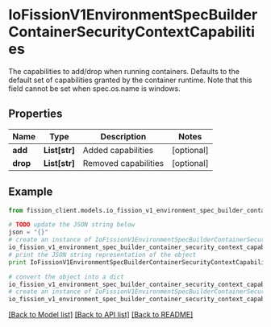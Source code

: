 # IoFissionV1EnvironmentSpecBuilderContainerSecurityContextCapabilities

The capabilities to add/drop when running containers. Defaults to the default set of capabilities granted by the container runtime. Note that this field cannot be set when spec.os.name is windows.

## Properties

Name | Type | Description | Notes
------------ | ------------- | ------------- | -------------
**add** | **List[str]** | Added capabilities | [optional] 
**drop** | **List[str]** | Removed capabilities | [optional] 

## Example

```python
from fission_client.models.io_fission_v1_environment_spec_builder_container_security_context_capabilities import IoFissionV1EnvironmentSpecBuilderContainerSecurityContextCapabilities

# TODO update the JSON string below
json = "{}"
# create an instance of IoFissionV1EnvironmentSpecBuilderContainerSecurityContextCapabilities from a JSON string
io_fission_v1_environment_spec_builder_container_security_context_capabilities_instance = IoFissionV1EnvironmentSpecBuilderContainerSecurityContextCapabilities.from_json(json)
# print the JSON string representation of the object
print IoFissionV1EnvironmentSpecBuilderContainerSecurityContextCapabilities.to_json()

# convert the object into a dict
io_fission_v1_environment_spec_builder_container_security_context_capabilities_dict = io_fission_v1_environment_spec_builder_container_security_context_capabilities_instance.to_dict()
# create an instance of IoFissionV1EnvironmentSpecBuilderContainerSecurityContextCapabilities from a dict
io_fission_v1_environment_spec_builder_container_security_context_capabilities_form_dict = io_fission_v1_environment_spec_builder_container_security_context_capabilities.from_dict(io_fission_v1_environment_spec_builder_container_security_context_capabilities_dict)
```
[[Back to Model list]](../README.md#documentation-for-models) [[Back to API list]](../README.md#documentation-for-api-endpoints) [[Back to README]](../README.md)


